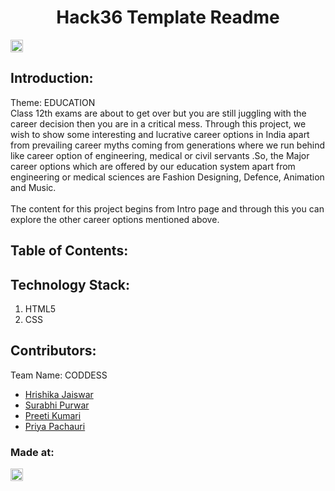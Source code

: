 <h1 align="center">Hack36 Template Readme</h1>
<p align="center">
</p>

<a href="https://hack36.com"> <img src="http://bit.ly/BuiltAtHack36" height=20px> </a>


## Introduction:
Theme: EDUCATION<br>
Class 12th exams are about to get over but you are still juggling with the career decision then you are in a critical mess. Through this project, we wish to show some interesting and lucrative career options in India apart from prevailing career myths coming from generations where we run behind like career option of engineering, medical or civil servants .So, the Major career options which are offered by our education system apart from engineering or medical sciences are Fashion Designing, Defence, Animation and Music.
<br><br>The content for this project begins from Intro page and through this you can explore the other career options mentioned above.

  
  
## Table of Contents:


## Technology Stack:
  1) HTML5
  2) CSS
  

## Contributors:

Team Name: CODDESS

* [Hrishika Jaiswar](https://github.com/Hrishika27)
* [Surabhi Purwar](https://github.com/surabhi001)
* [Preeti Kumari](https://github.com/Preeti811)
* [Priya Pachauri](https://github.com/Priyapac261)


### Made at:
<a href="https://hack36.com"> <img src="http://bit.ly/BuiltAtHack36" height=20px> </a>
